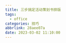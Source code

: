 ```yaml
---
title: 三步搞定活动策划书排版
tags:
  - office
categories: 技巧
abbrlink: 28aee07a
date: 2023-03-02 11:10:00
---
```


